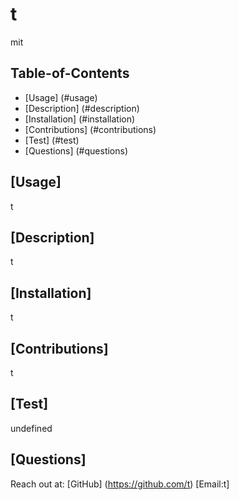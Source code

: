 

# t
mit

## Table-of-Contents
* [Usage] (#usage)
* [Description] (#description)
* [Installation] (#installation)
* [Contributions] (#contributions)
* [Test] (#test)
* [Questions] (#questions)

## [Usage] 
t

## [Description]
t

## [Installation]
t
 
## [Contributions]
t

## [Test] 
undefined


## [Questions]
 Reach out at:
 [GitHub] (https://github.com/t)
 [Email:t]    

    